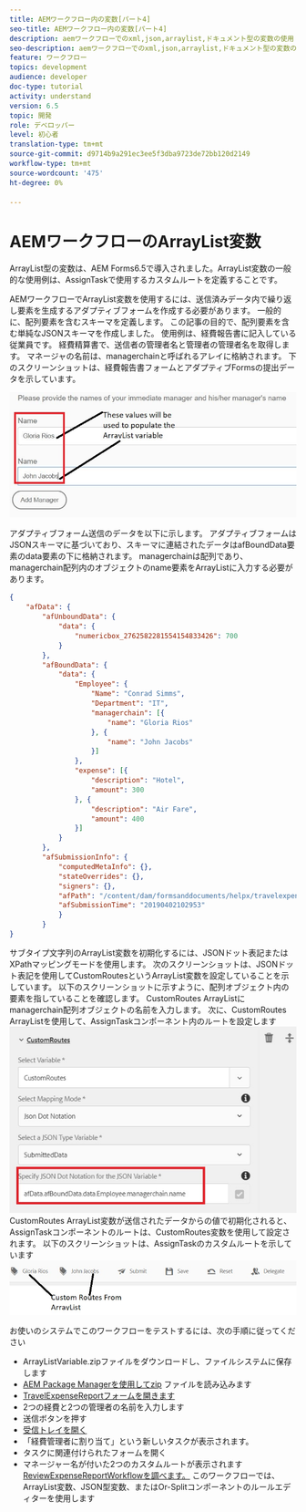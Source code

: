 ```yaml
---
title: AEMワークフロー内の変数[パート4]
seo-title: AEMワークフロー内の変数[パート4]
description: aemワークフローでのxml,json,arraylist,ドキュメント型の変数の使用
seo-description: aemワークフローでのxml,json,arraylist,ドキュメント型の変数の使用
feature: ワークフロー
topics: development
audience: developer
doc-type: tutorial
activity: understand
version: 6.5
topic: 開発
role: デベロッパー
level: 初心者
translation-type: tm+mt
source-git-commit: d9714b9a291ec3ee5f3dba9723de72bb120d2149
workflow-type: tm+mt
source-wordcount: '475'
ht-degree: 0%

---
```



# AEMワークフローのArrayList変数

ArrayList型の変数は、AEM Forms6.5で導入されました。ArrayList変数の一般的な使用例は、AssignTaskで使用するカスタムルートを定義することです。

AEMワークフローでArrayList変数を使用するには、送信済みデータ内で繰り返し要素を生成するアダプティブフォームを作成する必要があります。 一般的に、配列要素を含むスキーマを定義します。 この記事の目的で、配列要素を含む単純なJSONスキーマを作成しました。 使用例は、経費報告書に記入している従業員です。 経費精算書で、送信者の管理者名と管理者の管理者名を取得します。 マネージャの名前は、managerchainと呼ばれるアレイに格納されます。 下のスクリーンショットは、経費報告書フォームとアダプティブFormsの提出データを示しています。

![支出報告](assets/expensereport.jpg)

アダプティブフォーム送信のデータを以下に示します。 アダプティブフォームはJSONスキーマに基づいており、スキーマに連結されたデータはafBoundData要素のdata要素の下に格納されます。 managerchainは配列であり、managerchain配列内のオブジェクトのname要素をArrayListに入力する必要があります。

```json
{
    "afData": {
        "afUnboundData": {
            "data": {
                "numericbox_2762582281554154833426": 700
            }
        },
        "afBoundData": {
            "data": {
                "Employee": {
                    "Name": "Conrad Simms",
                    "Department": "IT",
                    "managerchain": [{
                        "name": "Gloria Rios"
                    }, {
                        "name": "John Jacobs"
                    }]
                },
                "expense": [{
                    "description": "Hotel",
                    "amount": 300
                }, {
                    "description": "Air Fare",
                    "amount": 400
                }]
            }
        },
        "afSubmissionInfo": {
            "computedMetaInfo": {},
            "stateOverrides": {},
            "signers": {},
            "afPath": "/content/dam/formsanddocuments/helpx/travelexpensereport",
            "afSubmissionTime": "20190402102953"
            }
        }
}
```

サブタイプ文字列のArrayList変数を初期化するには、JSONドット表記またはXPathマッピングモードを使用します。 次のスクリーンショットは、JSONドット表記を使用してCustomRoutesというArrayList変数を設定していることを示しています。 以下のスクリーンショットに示すように、配列オブジェクト内の要素を指していることを確認します。 CustomRoutes ArrayListにmanagerchain配列オブジェクトの名前を入力します。
次に、CustomRoutes ArrayListを使用して、AssignTaskコンポーネント内のルートを設定します
![customroutes](assets/arraylist.jpg)
CustomRoutes ArrayList変数が送信されたデータからの値で初期化されると、AssignTaskコンポーネントのルートは、CustomRoutes変数を使用して設定されます。 以下のスクリーンショットは、AssignTaskのカスタムルートを示しています
![asingtask](assets/customactions.jpg)

お使いのシステムでこのワークフローをテストするには、次の手順に従ってください

* ArrayListVariable.zipファイルをダウンロードし、ファイルシステムに保存します
* [AEM Package Managerを使用してzip](assets/arraylistvariable.zip) ファイルを読み込みます
* [TravelExpenseReportフォームを開きます](http://localhost:4502/content/dam/formsanddocuments/helpx/travelexpensereport/jcr:content?wcmmode=disabled)
* 2つの経費と2つの管理者の名前を入力します
* 送信ボタンを押す
* [受信トレイを開く](http://localhost:4502/aem/inbox)
* 「経費管理者に割り当て」という新しいタスクが表示されます。
* タスクに関連付けられたフォームを開く
* マネージャー名が付いた2つのカスタムルートが表示されます
   [ReviewExpenseReportWorkflowを調べます。](http://localhost:4502/editor.html/conf/global/settings/workflow/models/ReviewExpenseReport.html) このワークフローでは、ArrayList変数、JSON型変数、またはOr-Splitコンポーネントのルールエディターを使用します
